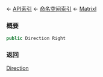 ← [API索引](Api-Index) ← [命名空间索引](Namespace-Index) ← [MatrixI](VRageMath.MatrixI)

### 概要

```csharp
public Direction Right
```

### 返回

[Direction](VRageMath.Base6Directions+Direction)

